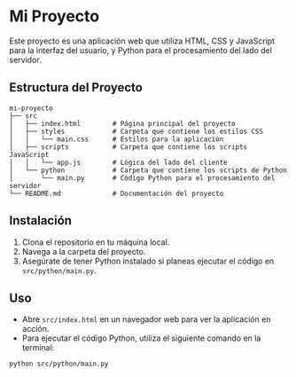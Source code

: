 # Mi Proyecto

Este proyecto es una aplicación web que utiliza HTML, CSS y JavaScript para la interfaz del usuario, y Python para el procesamiento del lado del servidor.

## Estructura del Proyecto

```
mi-proyecto
├── src
│   ├── index.html        # Página principal del proyecto
│   ├── styles            # Carpeta que contiene los estilos CSS
│   │   └── main.css      # Estilos para la aplicación
│   ├── scripts           # Carpeta que contiene los scripts JavaScript
│   │   └── app.js        # Lógica del lado del cliente
│   └── python            # Carpeta que contiene los scripts de Python
│       └── main.py       # Código Python para el procesamiento del servidor
└── README.md             # Documentación del proyecto
```

## Instalación

1. Clona el repositorio en tu máquina local.
2. Navega a la carpeta del proyecto.
3. Asegúrate de tener Python instalado si planeas ejecutar el código en `src/python/main.py`.

## Uso

- Abre `src/index.html` en un navegador web para ver la aplicación en acción.
- Para ejecutar el código Python, utiliza el siguiente comando en la terminal:

```
python src/python/main.py
```

